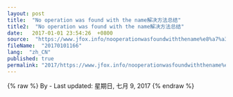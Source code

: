 ```yaml
---
layout: post
title:  "No operation was found with the name解决方法总结"
title2:  "No operation was found with the name解决方法总结"
date:   2017-01-01 23:54:26  +0800
source:  "https://www.jfox.info/nooperationwasfoundwiththename%e8%a7%a3%e5%86%b3%e6%96%b9%e6%b3%95%e6%80%bb%e7%bb%93.html"
fileName:  "20170101166"
lang:  "zh_CN"
published: true
permalink: "2017/https://www.jfox.info/nooperationwasfoundwiththename%e8%a7%a3%e5%86%b3%e6%96%b9%e6%b3%95%e6%80%bb%e7%bb%93.html"
---
```

{% raw %}
By  - Last updated: 星期日, 七月 9, 2017
{% endraw %}
